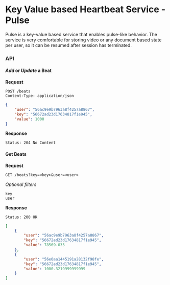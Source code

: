# Key Value based Heartbeat Service - Pulse
Pulse is a key-value based service that enables pulse-like behavior. The service is very comfortable for storing video or any document based state per user, so it can be resumed after session has terminated.

### API

#### *Add* or *Update* a Beat
**Request**
```httph
POST /beats
Content-Type: application/json
```
```json
{
    "user": "56ac9e9b7963a8f4257a8867",
    "key": "56672ad23d17634817f1e945",
    "value": 1000
}
```
**Response**
```httph
Status: 204 No Content
```

#### Get Beats

**Request**
```httph
GET /beats?key=<key>&user=<user>
```
*Optional filters*
```httph
key
user
```
**Response**
```httph
Status: 200 OK
```
```json
[
    {
        "user": "56ac9e9b7963a8f4257a8867",
        "key": "56672ad23d17634817f1e945",
        "value": 78569.035
    },
    {
        "user": "56e0aa1445191a28132f98fe",
        "key": "56672ad23d17634817f1e945",
        "value": 1000.3219999999999
    }
]
```